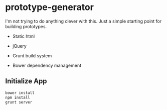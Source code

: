 prototype-generator
===================

I'm not trying to do anything clever with this. Just a simple starting point for building prototypes.

- Static html
- jQuery

- Grunt build system

- Bower dependency management

## Initialize App

```sh
bower install
npm install
grunt server
```
